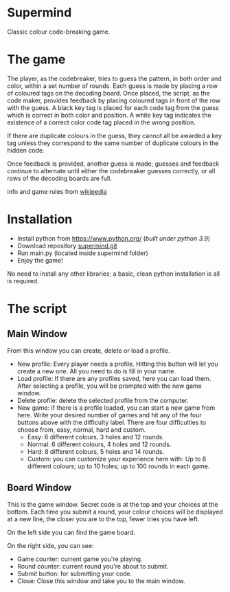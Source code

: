# Supermind
 Classic colour code-breaking game.

# The game

The player, as the codebreaker, tries to guess the pattern, in both order and color, within a set number of rounds. 
Each guess is made by placing a row of coloured tags on the decoding board. 
Once placed, the script, as the code maker, provides feedback by placing  coloured tags in front of the row with the guess. 
A black key tag is placed for each code tag from the guess which is correct in both color and position. A white key tag
indicates the existence of a correct color code tag placed in the wrong position.

If there are duplicate colours in the guess, they cannot all be awarded a key tag unless they correspond to the same 
number of duplicate colours in the hidden code.

Once feedback is provided, another guess is made; guesses and feedback continue to alternate until either the codebreaker 
guesses correctly, or all rows of the decoding boards are full.

info and game rules from [wikipedia](https://en.wikipedia.org/wiki/Mastermind_(board_game))

# Installation

- Install python from https://www.python.org/ (_built under python 3.9_)
- Download repository [supermind.git](https://github.com/Jaime-alv/supermind.git)
- Run main.py (located inside supermind folder)
- Enjoy the game!

No need to install any other libraries; a basic, clean python installation is all is required.

# The script

## Main Window

From this window you can create, delete or load a profile. 
 - New profile: Every player needs a profile. Hitting this button will let you create a new one. All you
need to do is fill in your name.
 - Load profile: If there are any profiles saved, here you can load them. After selecting a profile, you
will be prompted with the new game window.
 - Delete profile: delete the selected profile from the computer.
 - New game: if there is a profile loaded, you can start a new game from here. Write your desired number of games and hit
 any of the four buttons above with the difficulty label. There are four difficulties to choose from, easy, normal, hard
and custom.
   - Easy: 6 different colours, 3 holes and 12 rounds.
   - Normal: 6 different colours, 4 holes and 12 rounds.
   - Hard: 8 different colours, 5 holes and 14 rounds.
   - Custom: you can customize your experience here with: Up to 8 different colours; up to 10 holes; up to 100 rounds 
   in each game.

## Board Window

This is the game window. Secret code is at the top and your choices at the bottom.
Each time you submit a round, your colour choices will be displayed at a new line, the closer you are to the top, fewer
tries you have left.

On the left side you can find the game board.

On the right side, you can see:
- Game counter: current game you're playing.
- Round counter: current round you're about to submit.
- Submit button: for submitting your code.
- Close: Close this window and take you to the main window.


